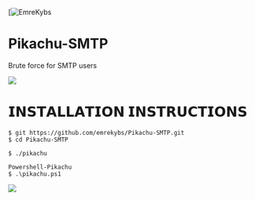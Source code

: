 [![EmreKybs](https://img.shields.io/badge/MadeBy-Emrekybs-yellow)
# Pikachu-SMTP
Brute force for SMTP users

<img src="https://github.com/emrekybs/Pikachu-SMTP/blob/main/icegif-5810.gif">

# 𝗜𝗡𝗦𝗧𝗔𝗟𝗟𝗔𝗧𝗜𝗢𝗡 𝗜𝗡𝗦𝗧𝗥𝗨𝗖𝗧𝗜𝗢𝗡𝗦

    $ git https://github.com/emrekybs/Pikachu-SMTP.git
    $ cd Pikachu-SMTP

    $ ./pikachu

    Powershell-Pikachu
    $ .\pikachu.ps1

    
    


<img src="https://github.com/emrekybs/Pikachu-SMTP/blob/main/1.png">
